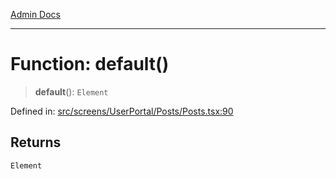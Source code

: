 [Admin Docs](/)

---

# Function: default()

> **default**(): `Element`

Defined in: [src/screens/UserPortal/Posts/Posts.tsx:90](https://github.com/PalisadoesFoundation/talawa-admin/blob/main/src/screens/UserPortal/Posts/Posts.tsx#L90)

## Returns

`Element`
